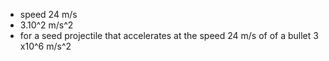 - speed 24 m/s
- 3.10^2 m/s^2
- for a seed projectile that accelerates at the speed 24 m/s of  of a bullet 3 x10^6 m/s^2